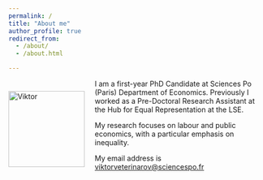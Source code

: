 ```yaml
---
permalink: /
title: "About me"
author_profile: true
redirect_from: 
  - /about/
  - /about.html

---
```

<div style="display: flex; align-items: center;">
  <img src="/images/Viktor.jpeg" alt="Viktor" style="width: 150px; margin-right: 20px;">
  <div>
I am a first-year PhD Candidate at Sciences Po (Paris) Department of Economics. Previously I worked as a Pre-Doctoral Research Assistant at the Hub for Equal Representation at the LSE.

My research focuses on labour and public economics, with a particular emphasis on inequality.

My email address is viktorveterinarov@sciencespo.fr



